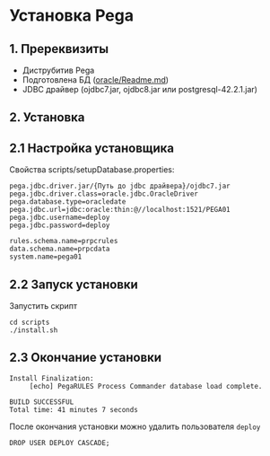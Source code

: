 # Установка Pega

## 1. Пререквизиты

* Диструбитив Pega
* Подготовлена БД ([oracle/Readme.md](../oracle/Readme.md))
* JDBC драйвер (ojdbc7.jar, ojdbc8.jar или postgresql-42.2.1.jar)

## 2. Установка

## 2.1 Настройка установщика

Свойства scripts/setupDatabase.properties:
```
pega.jdbc.driver.jar/{Путь до jdbc драйвера}/ojdbc7.jar
pega.jdbc.driver.class=oracle.jdbc.OracleDriver
pega.database.type=oracledate
pega.jdbc.url=jdbc:oracle:thin:@//localhost:1521/PEGA01
pega.jdbc.username=deploy
pega.jdbc.password=deploy

rules.schema.name=prpcrules
data.schema.name=prpcdata
system.name=pega01

```

## 2.2 Запуск установки



Запустить скрипт
```
cd scripts
./install.sh
```

## 2.3 Окончание установки

```
Install Finalization:
     [echo] PegaRULES Process Commander database load complete.

BUILD SUCCESSFUL
Total time: 41 minutes 7 seconds
```

После окончания установки можно удалить пользователя ```deploy```
```
DROP USER DEPLOY CASCADE;
```